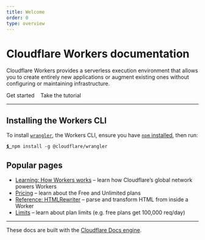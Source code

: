 ```yaml
---
title: Welcome
order: 0
type: overview
---
```


<ContentColumn>

# Cloudflare Workers documentation

Cloudflare Workers provides a serverless execution environment that allows you to create entirely new applications or augment existing ones without configuring or maintaining infrastructure.

<Link to="/tutorials" className="Button Button-is-docs-primary">Get started</Link> &nbsp;&nbsp; <Link to="/tutorials" className="Button Button-is-docs-secondary">Take the tutorial</Link>

--------------------------------

## Installing the Workers CLI

To install [`wrangler`](https://github.com/cloudflare/wrangler), the Workers CLI, ensure you have [`npm` installed](https://www.npmjs.com/get-npm), then run:

<pre class="CodeBlock CodeBlock-scrolls-horizontally CodeBlock-is-light-in-light-theme CodeBlock--language-sh" language="sh"><code><u><b class="CodeBlock--token-prompt">$</b> </u>npm install -g @cloudflare/wrangler</code></pre>

## Popular pages

- [Learning: How Workers works](/learning/how-workers-works) – learn how Cloudflare’s global network powers Workers
- [Pricing](/reference/platform/pricing) – learn about the Free and Unlimited plans
- [Reference: HTMLRewriter](/reference/runtime-apis/html-rewriter) – parse and transform HTML from inside a Worker
- [Limits](/reference/platform/limits) – learn about plan limits (e.g. free plans get 100,000 req/day)

--------------------------------

These docs are built with the [Cloudflare Docs engine](/docs-engine).

</ContentColumn>

